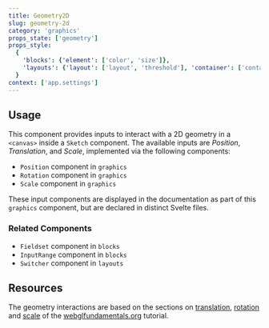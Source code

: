```yaml
---
title: Geometry2D
slug: geometry-2d
category: 'graphics'
props_state: ['geometry']
props_style:
  {
    'blocks': {'element': ['color', 'size']},
    'layouts': {'layout': ['layout', 'threshold'], 'container': ['container', 'size']},
  }
context: ['app.settings']
---
```


## Usage

This component provides inputs to interact with a 2D geometry in a `<canvas>` inside a `Sketch` component.
The available inputs are _Position_, _Translation_, and _Scale_, implemented via the following components:

- `Position` component in `graphics`
- `Rotation` component in `graphics`
- `Scale` component in `graphics`

These input components are displayed in the documentation as part of this `graphics` component, but are declared in distinct Svelte files.

### Related Components

- `Fieldset` component in `blocks`
- `InputRange` component in `blocks`
- `Switcher` component in `layouts`

## Resources

The geometry interactions are based on the sections
on [translation](https://webglfundamentals.org/webgl/lessons/webgl-2d-translation.html), [rotation](https://webglfundamentals.org/webgl/lessons/webgl-2d-rotation.html) and [scale](https://webglfundamentals.org/webgl/lessons/webgl-2d-scale.html) of the [webglfundamentals.org](https://webglfundamentals.org/) tutorial.
